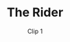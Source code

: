 ---
title:  The Rider
subtitle: Clip 1
category: social-assets
code: <iframe src="https://www.facebook.com/plugins/video.php?href=https%3A%2F%2Fwww.facebook.com%2FTheHydeParkPictureHouse%2Fvideos%2F2279022455663170%2F&show_text=0&width=640" width="640" height="640" style="border:none;overflow:hidden" scrolling="no" frameborder="0" allowTransparency="true" allowFullScreen="true"></iframe>
---
